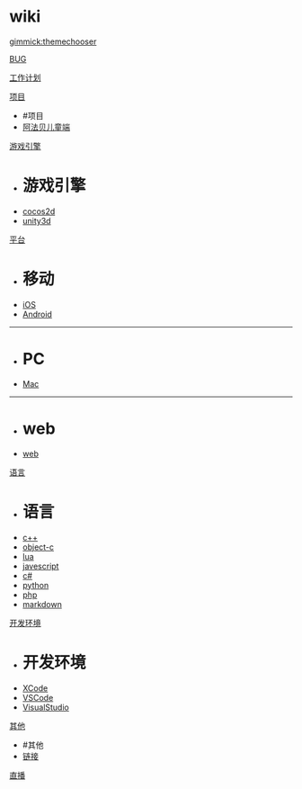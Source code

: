 # wiki

[gimmick:themechooser](主题)

[BUG](wiki/工作日常/bug.md)

[工作计划](wiki/工作日常/工作计划.md)

[项目]()

 * #项目
 * [阿法贝儿童端](wiki/项目/阿法贝儿童端/index.md)


[游戏引擎]()

 * # 游戏引擎
 * [cocos2d](wiki/游戏引擎/cocos2d/cocos2d.md)
 * [unity3d](wiki/游戏引擎/unity3d/unity3d.md)

[平台]()

 * # 移动
 * [iOS](wiki/平台/ios/ios.md)
 * [Android](wiki/平台/android/android.md)
 - - -
 * # PC
 * [Mac](wiki/平台/mac/mac.md)
 - - -
 * # web
 * [web](wiki/平台/web/web.md)
 
[语言]()

 * # 语言
 * [c++](wiki/语言/cpp/cpp.md)
 * [object-c](wiki/语言/oc/oc.md)
 * [lua](wiki/语言/lua/lua.md)
 * [javescript](wiki/语言/js/js.md)
 * [c#](wiki/语言/cshap/cshap.md)
 * [python](wiki/语言/python/python.md)
 * [php](wiki/语言/php/php.md)
 * [markdown](wiki/语言/markdown/markdown.md)


[开发环境]()

 * # 开发环境
 * [XCode](wiki/开发环境/xcode.md)
 * [VSCode](wiki/开发环境/vscode.md)
 * [VisualStudio](wiki/开发环境/visualstudio.md)

[其他]()

 * #其他
 * [链接](wiki/其他/link.md)


[直播](wiki/直播.md)






